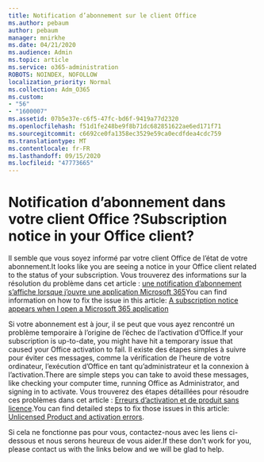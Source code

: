 ```yaml
---
title: Notification d’abonnement sur le client Office
ms.author: pebaum
author: pebaum
manager: mnirkhe
ms.date: 04/21/2020
ms.audience: Admin
ms.topic: article
ms.service: o365-administration
ROBOTS: NOINDEX, NOFOLLOW
localization_priority: Normal
ms.collection: Adm_O365
ms.custom:
- "56"
- "1600007"
ms.assetid: 07b5e37e-c6f5-47fc-bd6f-9419a77d2320
ms.openlocfilehash: f51d1fe248be9f8b71dc682851622ae6ed171f71
ms.sourcegitcommit: c6692ce0fa1358ec3529e59ca0ecdfdea4cdc759
ms.translationtype: MT
ms.contentlocale: fr-FR
ms.lasthandoff: 09/15/2020
ms.locfileid: "47773665"
---
```

# <a name="subscription-notice-in-your-office-client"></a><span data-ttu-id="bdbd4-102">Notification d’abonnement dans votre client Office ?</span><span class="sxs-lookup"><span data-stu-id="bdbd4-102">Subscription notice in your Office client?</span></span>

<span data-ttu-id="bdbd4-103">Il semble que vous soyez informé par votre client Office de l’état de votre abonnement.</span><span class="sxs-lookup"><span data-stu-id="bdbd4-103">It looks like you are seeing a notice in your Office client related to the status of your subscription.</span></span> <span data-ttu-id="bdbd4-104">Vous trouverez des informations sur la résolution du problème dans cet article : [une notification d’abonnement s’affiche lorsque j’ouvre une application Microsoft 365](https://support.office.com/article/A-subscription-notice-appears-when-I-open-an-Office-365-application-4cabe32c-f594-4c0e-9191-3d3ade10cceb.aspx)</span><span class="sxs-lookup"><span data-stu-id="bdbd4-104">You can find information on how to fix the issue in this article: [A subscription notice appears when I open a Microsoft 365 application](https://support.office.com/article/A-subscription-notice-appears-when-I-open-an-Office-365-application-4cabe32c-f594-4c0e-9191-3d3ade10cceb.aspx)</span></span>
  
<span data-ttu-id="bdbd4-105">Si votre abonnement est à jour, il se peut que vous ayez rencontré un problème temporaire à l’origine de l’échec de l’activation d’Office.</span><span class="sxs-lookup"><span data-stu-id="bdbd4-105">If your subscription is up-to-date, you might have hit a temporary issue that caused your Office activation to fail.</span></span> <span data-ttu-id="bdbd4-106">Il existe des étapes simples à suivre pour éviter ces messages, comme la vérification de l’heure de votre ordinateur, l’exécution d’Office en tant qu’administrateur et la connexion à l’activation.</span><span class="sxs-lookup"><span data-stu-id="bdbd4-106">There are simple steps you can take to avoid these messages, like checking your computer time, running Office as Administrator, and signing in to activate.</span></span> <span data-ttu-id="bdbd4-107">Vous trouverez des étapes détaillées pour résoudre ces problèmes dans cet article : [Erreurs d’activation et de produit sans licence](https://support.office.com/article/Unlicensed-Product-and-activation-errors-in-Office-0d23d3c0-c19c-4b2f-9845-5344fedc4380.aspx).</span><span class="sxs-lookup"><span data-stu-id="bdbd4-107">You can find detailed steps to fix those issues in this article: [Unlicensed Product and activation errors](https://support.office.com/article/Unlicensed-Product-and-activation-errors-in-Office-0d23d3c0-c19c-4b2f-9845-5344fedc4380.aspx).</span></span>
  
<span data-ttu-id="bdbd4-108">Si cela ne fonctionne pas pour vous, contactez-nous avec les liens ci-dessous et nous serons heureux de vous aider.</span><span class="sxs-lookup"><span data-stu-id="bdbd4-108">If these don't work for you, please contact us with the links below and we will be glad to help.</span></span>
